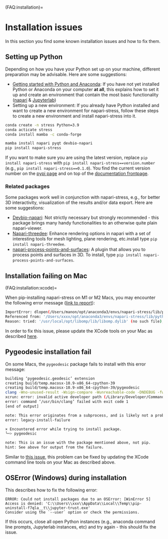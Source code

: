 (FAQ:installation)=
# Installation issues
In this section you find some known installation issues and how to fix them.

## Setting up Python

Depending on how you have your Python set up on your machine, different preparation may be advisable. Here are some suggestions:
- [Getting started with Python and Anaconda](https://biapol.github.io/blog/mara_lampert/getting_started_with_mambaforge_and_python/readme.html): If you have not yet installed Python or Anaconda on your computer **at all**, this explains how to set it up and create an environment that contain the most basic functionality ([napari](https://napari.org/stable/) & [Jupyterlab](https://jupyter.org/))
- Setting up a new environment: If you already have Python installed and want to create a new environment for napari-stress, follow these steps to create a new environment and install napari-stress into it.

```bash
conda create -n stress Python=3.9
conda acticate stress
conda install mamba -c conda-forge

mamba install napari pyqt devbio-napari
pip install napari-stress
```

If you want to make sure you are using the latest version, replace `pip install napari-stress` with `pip install napari-stress==version.number` (e.g., `pip install napari-stress==0.1.0`). You find the current version number on the [pypi page](https://pypi.org/project/napari-stress/) and on top of the [documentation frontpage](https://campaslab.github.io/napari-stress/intro.html).

### Related packages 

Some packages work well in conjunction with napari-stress, e.g., for better 3D interactivity, visualization of the results and/or data export. Here are some suggestions:
- [Devbio-napari](https://github.com/haesleinhuepf/devbio-napari): Not strictly necessary but strongly recommended - this package brings many handy functionalities to an otherwise quite plain napari-viewer.
- [Napari-threedee](https://www.napari-hub.org/plugins/napari-threedee): Enhance rendering options in napari with a set of interesting tools for mesh lighting, plane rendering, etc.install type `pip install napari-threedee`.
- [napari-process-points-and-surfaces](https://www.napari-hub.org/plugins/napari-process-points-and-surfaces): A plugin that allows you to process points and surfaces in 3D. To install, type `pip install napari-process-points-and-surfaces`.


## Installation failing on Mac
(FAQ:installation:xcode)=

When pip-installing napari-stress on M1 or M2 Macs, you may encounter the following error message ([link to report](https://forum.image.sc/t/napari-stress-problem-loading-some-dependancies/73758)):

```bash
ImportError: dlopen(/Users/manon/opt/anaconda3/envs/napari-stress/lib/python3.9/site-packages/open3d/cpu/pybind.cpython-39-darwin.so, 0x0002): Library not loaded: '/usr/local/opt/libomp/lib/libomp.dylib'
Referenced from: '/Users/xxxx/opt/anaconda3/envs/napari-stress/lib/python3.9/site-packages/open3d/cpu/pybind.cpython-39-darwin.so'
Reason: tried: '/usr/local/opt/libomp/lib/libomp.dylib' (no such file), '/usr/local/lib/libomp.dylib' (no such file), '/usr/lib/libomp.dylib' (no such file)
```

In order to fix this issue, please update the XCode tools on your Mac as described [here](https://stackoverflow.com/questions/52522565/git-is-not-working-after-macos-update-xcrun-error-invalid-active-developer-pa).

## Pygeodesic installation fail

On some Macs, the `pygeodesic` package fails to install with this error message:

```bash
building ‘pygeodesic.geodesic’ extension
creating build/temp.macosx-10.9-x86_64-cpython-39
creating build/temp.macosx-10.9-x86_64-cpython-39/pygeodesic
clang -Wno-unused-result -Wsign-compare -Wunreachable-code -DNDEBUG -fwrapv -O2 -Wall -fPIC -O2 -isystem /Users/xxxx/opt/anaconda3/envs/mamba/envs/napari-stress-open3d/include -fPIC -O2 -isystem /Users/rachna.narayanan/opt/anaconda3/envs/mamba/envs/napari-stress-open3d/include -I/Users/xxxx/opt/anaconda3/envs/mamba/envs/napari-stress-open3d/include/python3.9 -I/Users/xxxx/opt/anaconda3/envs/mamba/envs/napari-stress-open3d/lib/python3.9/site-packages/numpy/core/include -Ipygeodesic\geodesic_kirsanov -c pygeodesic/geodesic.cpp -o build/temp.macosx-10.9-x86_64-cpython-39/pygeodesic/geodesic.o
xcrun: error: invalid active developer path (/Library/Developer/CommandLineTools), missing xcrun at: /Library/Developer/CommandLineTools/usr/bin/xcrun
error: command ‘/usr/bin/clang’ failed with exit code 1
[end of output]

note: This error originates from a subprocess, and is likely not a problem with pip.
error: legacy-install-failure

× Encountered error while trying to install package.
╰─> pygeodesic

note: This is an issue with the package mentioned above, not pip.
hint: See above for output from the failure.
```

Similar to [this issue](FAQ:installation:xcode), this problem can be fixed by updating the XCode command line tools on your Mac as described above.

## OSError (Windows) during installation

This describes how to fix the following error:

```
ERROR: Could not install packages due to an OSError: [WinError 5] Access is denied: 'C:\\Users\\xxx\\AppData\\Local\\Temp\\pip-uninstall-f7qla__t\\jupyter-trust.exe'
Consider using the `--user` option or check the permissions.
```

If this occurs, close all open Python instances (e.g., anaconda command line prompts, Jupyterlab instances, etc) and try again - this should fix the issue.
